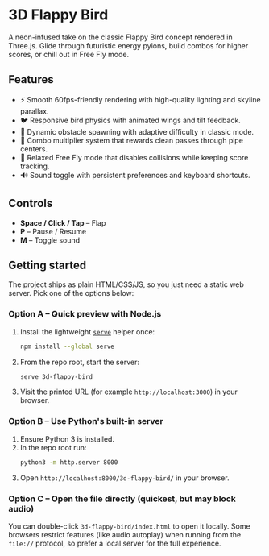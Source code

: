 # 3D Flappy Bird

A neon-infused take on the classic Flappy Bird concept rendered in Three.js. Glide through futuristic energy pylons, build combos for higher scores, or chill out in Free Fly mode.

## Features

- ⚡️ Smooth 60fps-friendly rendering with high-quality lighting and skyline parallax.
- 🐦 Responsive bird physics with animated wings and tilt feedback.
- 🚧 Dynamic obstacle spawning with adaptive difficulty in classic mode.
- 🎯 Combo multiplier system that rewards clean passes through pipe centers.
- 🧘 Relaxed Free Fly mode that disables collisions while keeping score tracking.
- 🔊 Sound toggle with persistent preferences and keyboard shortcuts.

## Controls

- **Space / Click / Tap** – Flap
- **P** – Pause / Resume
- **M** – Toggle sound

## Getting started

The project ships as plain HTML/CSS/JS, so you just need a static web server. Pick one of the options below:

### Option A – Quick preview with Node.js

1. Install the lightweight [`serve`](https://www.npmjs.com/package/serve) helper once:
   ```bash
   npm install --global serve
   ```
2. From the repo root, start the server:
   ```bash
   serve 3d-flappy-bird
   ```
3. Visit the printed URL (for example `http://localhost:3000`) in your browser.

### Option B – Use Python's built-in server

1. Ensure Python 3 is installed.
2. In the repo root run:
   ```bash
   python3 -m http.server 8000
   ```
3. Open `http://localhost:8000/3d-flappy-bird/` in your browser.

### Option C – Open the file directly (quickest, but may block audio)

You can double-click `3d-flappy-bird/index.html` to open it locally. Some browsers restrict features (like audio autoplay) when running from the `file://` protocol, so prefer a local server for the full experience.
